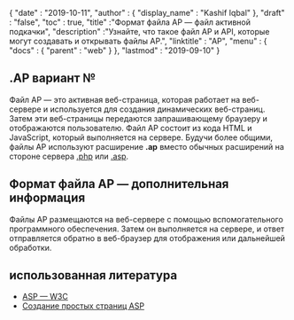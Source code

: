 {
  "date" : "2019-10-11",
  "author" : {
    "display_name" : "Kashif Iqbal"
},
  "draft" : "false",
  "toc" : true,
  "title" :"Формат файла AP — файл активной подкачки",
  "description" :"Узнайте, что такое файл AP и API, которые могут создавать и открывать файлы AP.",
  "linktitle" : "AP",
  "menu" : {
    "docs" : {
      "parent" : "web"
}
},
  "lastmod" : "2019-09-10"
}

## .AP вариант №

Файл AP — это активная веб-страница, которая работает на веб-сервере и используется для создания динамических веб-страниц. Затем эти веб-страницы передаются запрашивающему браузеру и отображаются пользователю. Файл AP состоит из кода HTML и JavaScript, который выполняется на сервере. Будучи более общими, файлы AP используют расширение **.ap** вместо обычных расширений на стороне сервера [.php](/ru/programming/php/) или [.asp](/ru/web/asp/).

## Формат файла AP — дополнительная информация

Файлы AP размещаются на веб-сервере с помощью вспомогательного программного обеспечения. Затем он выполняется на сервере, и ответ отправляется обратно в веб-браузер для отображения или дальнейшей обработки.

## использованная литература

* [ASP — W3C](https://www.w3schools.com/asp/default.asp)
* [Создание простых страниц ASP](https://learn.microsoft.com/en-us/previous-versions/iis/6.0-sdk/ms524741(v=vs.90))

